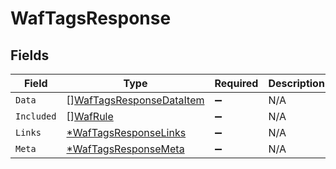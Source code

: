 # WafTagsResponse


## Fields

| Field                                                                       | Type                                                                        | Required                                                                    | Description                                                                 |
| --------------------------------------------------------------------------- | --------------------------------------------------------------------------- | --------------------------------------------------------------------------- | --------------------------------------------------------------------------- |
| `Data`                                                                      | [][WafTagsResponseDataItem](../../models/shared/waftagsresponsedataitem.md) | :heavy_minus_sign:                                                          | N/A                                                                         |
| `Included`                                                                  | [][WafRule](../../models/shared/wafrule.md)                                 | :heavy_minus_sign:                                                          | N/A                                                                         |
| `Links`                                                                     | [*WafTagsResponseLinks](../../models/shared/waftagsresponselinks.md)        | :heavy_minus_sign:                                                          | N/A                                                                         |
| `Meta`                                                                      | [*WafTagsResponseMeta](../../models/shared/waftagsresponsemeta.md)          | :heavy_minus_sign:                                                          | N/A                                                                         |